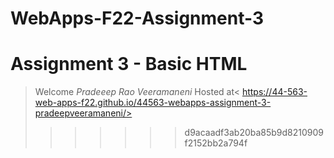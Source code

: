 # WebApps-F22-Assignment-3
Assignment 3 - Basic HTML
=======
>Welcome *Pradeeep Rao Veeramaneni* 
Hosted at< https://44-563-web-apps-f22.github.io/44563-webapps-assignment-3-pradeepveeramaneni/>
>>>>>>> d9acaadf3ab20ba85b9d8210909f2152bb2a794f
